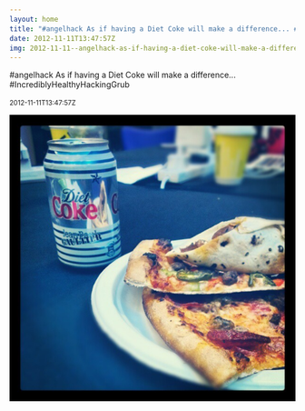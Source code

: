 ```yaml
---
layout: home
title: "#angelhack As if having a Diet Coke will make a difference... #IncrediblyHealthyHackingGrub"
date: 2012-11-11T13:47:57Z
img: 2012-11-11--angelhack-as-if-having-a-diet-coke-will-make-a-difference-----incrediblyhealthyhackinggrub.jpg
---
```


#angelhack As if having a Diet Coke will make a difference... #IncrediblyHealthyHackingGrub

<small>2012-11-11T13:47:57Z</small>

![#angelhack As if having a Diet Coke will make a difference... #IncrediblyHealthyHackingGrub](2012-11-11--angelhack-as-if-having-a-diet-coke-will-make-a-difference-----incrediblyhealthyhackinggrub.jpg)
